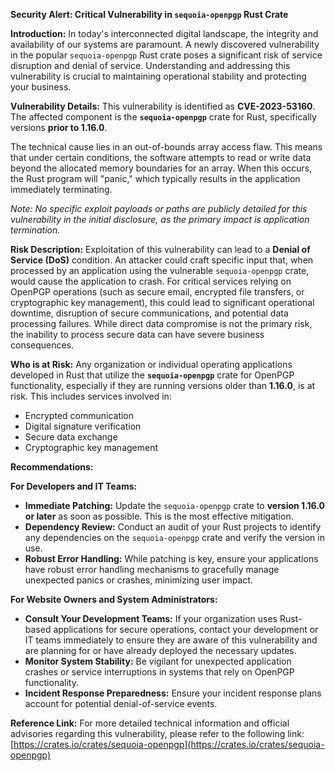**Security Alert: Critical Vulnerability in `sequoia-openpgp` Rust Crate**

**Introduction:**
In today's interconnected digital landscape, the integrity and availability of our systems are paramount. A newly discovered vulnerability in the popular `sequoia-openpgp` Rust crate poses a significant risk of service disruption and denial of service. Understanding and addressing this vulnerability is crucial to maintaining operational stability and protecting your business.

**Vulnerability Details:**
This vulnerability is identified as **CVE-2023-53160**.
The affected component is the **`sequoia-openpgp`** crate for Rust, specifically versions **prior to 1.16.0**.

The technical cause lies in an out-of-bounds array access flaw. This means that under certain conditions, the software attempts to read or write data beyond the allocated memory boundaries for an array. When this occurs, the Rust program will "panic," which typically results in the application immediately terminating.

*Note: No specific exploit payloads or paths are publicly detailed for this vulnerability in the initial disclosure, as the primary impact is application termination.*

**Risk Description:**
Exploitation of this vulnerability can lead to a **Denial of Service (DoS)** condition. An attacker could craft specific input that, when processed by an application using the vulnerable `sequoia-openpgp` crate, would cause the application to crash. For critical services relying on OpenPGP operations (such as secure email, encrypted file transfers, or cryptographic key management), this could lead to significant operational downtime, disruption of secure communications, and potential data processing failures. While direct data compromise is not the primary risk, the inability to process secure data can have severe business consequences.

**Who is at Risk:**
Any organization or individual operating applications developed in Rust that utilize the **`sequoia-openpgp`** crate for OpenPGP functionality, especially if they are running versions older than **1.16.0**, is at risk. This includes services involved in:
*   Encrypted communication
*   Digital signature verification
*   Secure data exchange
*   Cryptographic key management

**Recommendations:**

**For Developers and IT Teams:**
*   **Immediate Patching:** Update the `sequoia-openpgp` crate to **version 1.16.0 or later** as soon as possible. This is the most effective mitigation.
*   **Dependency Review:** Conduct an audit of your Rust projects to identify any dependencies on the `sequoia-openpgp` crate and verify the version in use.
*   **Robust Error Handling:** While patching is key, ensure your applications have robust error handling mechanisms to gracefully manage unexpected panics or crashes, minimizing user impact.

**For Website Owners and System Administrators:**
*   **Consult Your Development Teams:** If your organization uses Rust-based applications for secure operations, contact your development or IT teams immediately to ensure they are aware of this vulnerability and are planning for or have already deployed the necessary updates.
*   **Monitor System Stability:** Be vigilant for unexpected application crashes or service interruptions in systems that rely on OpenPGP functionality.
*   **Incident Response Preparedness:** Ensure your incident response plans account for potential denial-of-service events.

**Reference Link:**
For more detailed technical information and official advisories regarding this vulnerability, please refer to the following link:
[https://crates.io/crates/sequoia-openpgp](https://crates.io/crates/sequoia-openpgp)